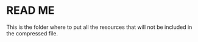 # READ ME

This is the folder where to put all the resources that will not be included in the compressed file.
